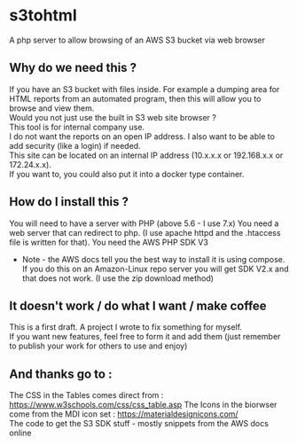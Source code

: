 # s3tohtml
A php server to allow browsing of an AWS S3 bucket via web browser

## Why do we need this ?
If you have an S3 bucket with files inside.  For example a dumping area for HTML reports from an automated program, then this will allow you to browse and view them.  
Would you not just use the built in S3 web site browser ?  
This tool is for internal company use.  
I do not want the reports on an open IP address.  I also want to be able to add security (like a login) if needed.  
This site can be located on an internal IP address (10.x.x.x or 192.168.x.x or 172.24.x.x).  
If you want to, you could also put it into a docker type container.  

## How do I install this ?
You will need to have a server with PHP (above 5.6 - I use 7.x)
You need a web server that can redirect to php.  (I use apache httpd and the .htaccess file is written for that).
You need the AWS PHP SDK V3  
 * Note - the AWS docs tell you the best way to install it is using compose. If you do this on an Amazon-Linux repo server you will get SDK V2.x and that does not work. (I use the zip download method)  

## It doesn't work / do what I want / make coffee
This is a first draft.  A project I wrote to fix something for myself.  
If you want new features, feel free to form it and add them (just remember to publish your work for others to use and enjoy)
  
## And thanks go to :

The CSS in the Tables comes direct from : https://www.w3schools.com/css/css_table.asp
The Icons in the biorwser come from the MDI icon set : https://materialdesignicons.com/  
The code to get the S3 SDK stuff - mostly snippets from the AWS docs online
 
  


